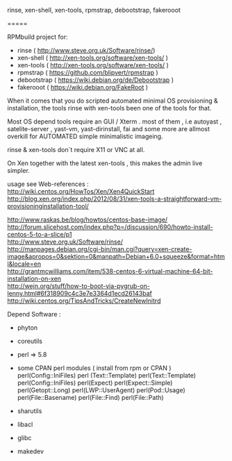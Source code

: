 rinse, xen-shell, xen-tools, rpmstrap, debootstrap, fakerooot

=====

RPMbuild project for:

- rinse ( http://www.steve.org.uk/Software/rinse/)
- xen-shell ( http://xen-tools.org/software/xen-tools/ )
- xen-tools ( http://xen-tools.org/software/xen-tools/ )
- rpmstrap ( https://github.com/blipvert/rpmstrap )
- debootstrap ( https://wiki.debian.org/de/Debootstrap )
- fakerooot ( https://wiki.debian.org/FakeRoot )


When it comes that you do scripted automated minimal OS provisioning & installation, 
the tools rinse with xen-tools been one of  the  tools for that.

Most OS depend tools require an GUI  / Xterm .
most of them , i.e  autoyast , satelite-server , yast-vm, yast-dirinstall, fai and some more
are allmost overkill  for AUTOMATED simple minimalistic imageing. 

rinse & xen-tools  don´t require X11 or VNC at all.

On Xen together with the latest xen-tools , this makes the admin live simpler.


usage see  Web-references :
http://wiki.centos.org/HowTos/Xen/Xen4QuickStart<br>
http://blog.xen.org/index.php/2012/08/31/xen-tools-a-straightforward-vm-provisioninginstallation-tool/<p>

http://www.raskas.be/blog/howtos/centos-base-image/<br>
http://forum.slicehost.com/index.php?p=/discussion/690/howto-install-centos-5-to-a-slice/p1<br>
http://www.steve.org.uk/Software/rinse/<br>
http://manpages.debian.org/cgi-bin/man.cgi?query=xen-create-image&apropos=0&sektion=0&manpath=Debian+6.0+squeeze&format=html&locale=en<br>
http://grantmcwilliams.com/item/538-centos-6-virtual-machine-64-bit-installation-on-xen<br>
http://wejn.org/stuff/how-to-boot-via-pygrub-on-lenny.html#6f318909c4c3e7e3364d1ecd26143baf<br>
http://wiki.centos.org/TipsAndTricks/CreateNewInitrd<br>


Depend Software :

- phyton 
- coreutils
- perl => 5.8
- some CPAN perl modules ( install from rpm or CPAN )
     perl(Config::IniFiles)
     perl (Text::Template)
     perl(Text::Template)
     perl(Config::IniFiles)
     perl(Expect) perl(Expect::Simple)
     perl(Getopt::Long)
     perl(LWP::UserAgent)
     perl(Pod::Usage)
     perl(File::Basename)
     perl(File::Find)
     perl(File::Path)

- sharutils
- libacl
- glibc
- makedev
